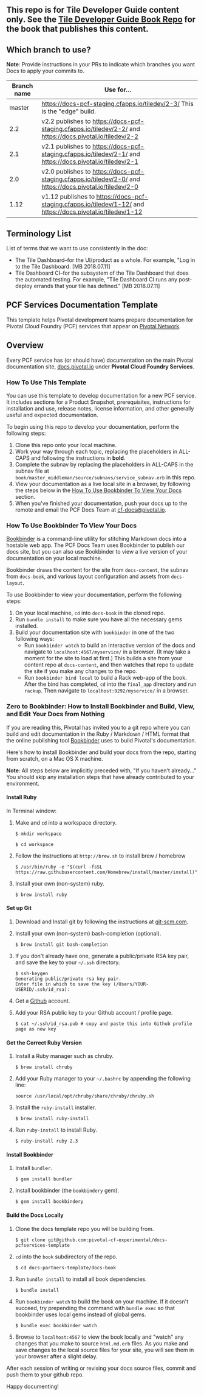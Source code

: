 ## This repo is for Tile Developer Guide content only. See the [Tile Developer Guide Book Repo](https://github.com/pivotal-cf/docs-book-tiledev) for the book that publishes this content.

## Which branch to use?

**Note**: Provide instructions in your PRs to indicate which branches you want Docs to apply your commits to. 

| Branch name | Use for… |
|-------------| ------|
| master      | https://docs-pcf-staging.cfapps.io/tiledev/2-3/ This is the "edge" build. |
| 2.2         | v2.2 publishes to https://docs-pcf-staging.cfapps.io/tiledev/2-2/ and https://docs.pivotal.io/tiledev/2-2 | 
| 2.1         | v2.1 publishes to https://docs-pcf-staging.cfapps.io/tiledev/2-1/ and https://docs.pivotal.io/tiledev/2-1 | 
| 2.0         | v2.0 publishes to https://docs-pcf-staging.cfapps.io/tiledev/2-0/ and https://docs.pivotal.io/tiledev/2-0 | 
| 1.12        | v1.12 publishes to https://docs-pcf-staging.cfapps.io/tiledev/1-12/ and https://docs.pivotal.io/tiledev/1-12 | 

## Terminology List

List of terms that we want to use consistently in the doc:

+ The Tile Dashboard–for the UI/product as a whole. For example, "Log in to the Tile Dashboard. [MB 2018.07.11]
+ Tile Dashboard CI–for the subsystem of the Tile Dashboard that does the automated testing. For example, "Tile Dashboard CI runs any post-deploy errands that your tile has defined." [MB 2018.07.11]


## PCF Services Documentation Template

This template helps Pivotal development teams prepare documentation for Pivotal Cloud Foundry (PCF) services that appear on [Pivotal Network](https://network.pivotal.io/). 

## <a id='overview'></a>Overview

Every PCF service has (or should have) documentation on the main Pivotal documentation site, [docs.pivotal.io](http://docs.pivotal.io) under **Pivotal Cloud Foundry Services**.

### <a id='template'></a>How To Use This Template

You can use this template to develop documentation for a new PCF service. It includes sections for a Product Snapshot, prerequisites, instructions for installation and use, release notes, license information, and other generally useful and expected documentation.

To begin using this repo to develop your documentation, perform the following steps:

1. Clone this repo onto your local machine.
1. Work your way through each topic, replacing the placeholders in ALL-CAPS and following the instructions in **bold**. 
1. Complete the subnav by replacing the placeholders in ALL-CAPS in the subnav file at `book/master_middleman/source/subnavs/service_subnav.erb` in this repo.
1. View your documentation as a live local site in a browser, by following the steps below in the [How To Use Bookbinder To View Your Docs](#bookbinder) section.
1. When you've finished your documentation, push your docs up to the remote and email the PCF Docs Team at cf-docs@pivotal.io.

### <a id='bookbinder'></a>How To Use Bookbinder To View Your Docs

[Bookbinder](https://github.com/pivotal-cf/bookbinder/blob/master/README.md) is a command-line utility for stitching Markdown docs into a hostable web app. The PCF Docs Team uses Bookbinder to publish our docs site, but you can also use Bookbinder to view a live version of your documentation on your local machine.

Bookbinder draws the content for the site from `docs-content`, the subnav from `docs-book`, and various layout configuration and assets from `docs-layout`.

To use Bookbinder to view your documentation, perform the following steps:

1. On your local machine, `cd` into `docs-book` in the cloned repo.
1. Run `bundle install` to make sure you have all the necessary gems installed.
1. Build your documentation site with `bookbinder` in one of the two following ways:
	* Run `bookbinder watch` to build an interactive version of the docs and navigate to `localhost:4567/myservice/` in a browser. (It may take a moment for the site to load at first.) This builds a site from your content repo at `docs-content`, and then watches that repo to update the site if you make any changes to the repo.
	* Run `bookbinder bind local` to build a Rack web-app of the book. After the bind has completed, `cd` into the `final_app` directory and run `rackup`. Then navigate to `localhost:9292/myservice/` in a browser.

### <a id='zero-to-bookbinder'></a>Zero to Bookbinder: How to Install Bookbinder and Build, View, and Edit Your Docs from Nothing

If you are reading this, Pivotal has invited you to a git repo where you can build and edit documentation in the Ruby / Markdown / HTML format that the online publishing tool [Bookbinder](https://github.com/pivotal-cf/bookbinder/blob/master/README.md) uses to build Pivotal's documentation.

Here's how to install Bookbinder and build your docs from the repo, starting from scratch, on a Mac OS X machine.

<p class="note"><strong>Note</strong>: All steps below are implicitly preceded with, "If you haven't already..." You should skip any installation steps that have already contributed to your environment.</p>

#### Install Ruby

In Terminal window:

1. Make and `cd` into a workspace directory.

    `$ mkdir workspace`

     `$ cd workspace`

1. Follow the instructions at `http://brew.sh` to install brew / homebrew

    `$ /usr/bin/ruby -e "$(curl -fsSL https://raw.githubusercontent.com/Homebrew/install/master/install)"`

1. Install your own (non-system) ruby.

    `$ brew install ruby`

#### Set up Git

1. Download and Install git by following the instructions at [git-scm.com](https://git-scm.com/download/).

1. Install your own (non-system) bash-completion (optional).

    `$ brew install git bash-completion`

1. If you don't already have one, generate a public/private RSA key pair, and save the key to your `~/.ssh` directory.
    ```
    $ ssh-keygen
    Generating public/private rsa key pair.
    Enter file in which to save the key (/Users/YOUR-USERID/.ssh/id_rsa): 
    ```

1. Get a [Github](http://github.com) account.

1. Add your RSA public key to your Github account / profile page.

    `$ cat ~/.ssh/id_rsa.pub # copy and paste this into Github profile page as new key`

#### Get the Correct Ruby Version

1. Install a Ruby manager such as chruby.

    `$ brew install chruby`

1. Add your Ruby manager to your `~/.bashrc` by appending the following line:

    `source /usr/local/opt/chruby/share/chruby/chruby.sh`

1. Install the `ruby-install` installer.

    `$ brew install ruby-install`

1. Run `ruby-install` to install Ruby.

    `$ ruby-install ruby 2.3`

#### Install Bookbinder

1. Install `bundler`.

    `$ gem install bundler`

1. Install bookbinder (the `bookbindery` gem).

    `$ gem install bookbindery`

#### Build the Docs Locally

1. Clone the docs template repo you will be building from.

    `$ git clone git@github.com:pivotal-cf-experimental/docs-pcfservices-template`

1. `cd` into the `book` subdirectory of the repo.

   `$ cd docs-partners-template/docs-book`

1. Run `bundle install` to install all book dependencies.

    `$ bundle install`

1. Run `bookbinder watch` to build the book on your machine. If it doesn't succeed, try prepending the command with `bundle exec` so that bookbinder uses local gems instead of global gems.

   `$ bundle exec bookbinder watch`
   
1. Browse to `localhost:4567` to view the book locally and "watch" any changes that you make to source `html.md.erb` files. As you make and save changes to the local source files for your site, you will see them in your browser after a slight delay.

After each session of writing or revising your docs source files, commit and push them to your github repo.

Happy documenting!


